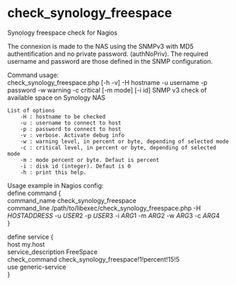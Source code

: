 # check_synology_freespace
Synology freespace check for Nagios

The connexion is made to the NAS using the SNMPv3 with MD5 authentification and no private password. (authNoPriv). The required username and password are those defined in the SNMP configuration.

Command usage:  
check_synology_freespace.php [-h -v] -H hostname -u username -p password -w warning -c critical [-m mode] [-i id] 
	SNMP v3 check of available space on Synology NAS 
	
	List of options 
	    -H : hostname to be checked 
	    -u : username to connect to host 
	    -p : password to connect to host 
	    -v : verbose. Activate debug info 
	    -w : warning level, in percent or byte, depending of selected mode 
	    -c : critical level, in percent or byte, depending of selected mode 
	    -m : mode percent or byte. Defaut is percent 
	    -i : disk id (integer). Defaut is 0 
	    -h : print this help. 

				
Usage example in Nagios config:  
define command {  
	command_name check_synology_freespace  
	command_line /path/to/libexec/check_synology_freespace.php -H $HOSTADDRESS$ -u $USER2$ -p $USER3$ -i $ARG1$ -m $ARG2$ -w $ARG3$ -c $ARG4$  
}

define service {  
	host	my.host  
	service_description FreeSpace  
	check_command check_synology_freespace!1!percent!15!5  
	use generic-service  
}
